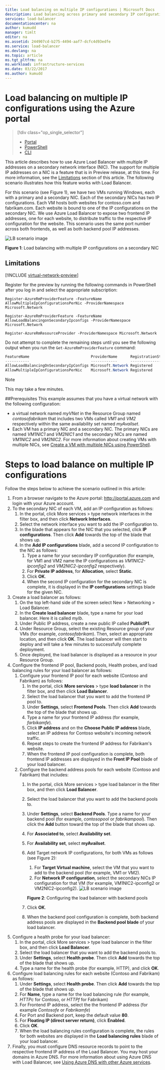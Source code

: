 ```yaml
---
title: Load balancing on multiple IP configurations | Microsoft Docs
description: Load balancing across primary and secondary IP configurations.
services: load-balancer
documentationcenter: na
author: kumudd
manager: timlt
editor: na
ms.assetid: 244907cd-b275-4494-aaf7-dcfc4d93edfe
ms.service: load-balancer
ms.devlang: na
ms.topic: article
ms.tgt_pltfrm: na
ms.workload: infrastructure-services
ms.date: 03/22/2017
ms.author: kumudd
---
```


# Load balancing on multiple IP configurations using the Azure portal

> [!div class="op_single_selector"]
> * [Portal](load-balancer-multiple-ip.md)
> * [PowerShell](load-balancer-multiple-ip-ps.md)
> * [CLI](load-balancer-multiple-ip-cli.md)

This article describes how to use Azure Load Balancer with multiple IP addresses on a secondary network interface (NIC). The support for multiple IP addresses on a NIC is a feature that is in Preview release, at this time. For more information, see the [Limitations](#limitations) section of this article. The following scenario illustrates how this feature works with Load Balancer.

For this scenario (see Figure 1), we have two VMs running Windows, each with a primary and a secondary NIC. Each of the secondary NICs has two IP configurations. Each VM hosts both websites for contoso.com and fabrikam.com. Each website is bound to one of the IP configurations on the secondary NIC. We use Azure Load Balancer to expose two frontend IP addresses, one for each website, to distribute traffic to the respective IP configuration for the website. This scenario uses the same port number across both frontends, as well as both backend pool IP addresses.

![LB scenario image](./media/load-balancer-multiple-ip/lb-multi-ip.PNG)

**Figure 1**: Load balancing with multiple IP configurations on a secondary NIC
## Limitations

[!INCLUDE [virtual-network-preview](../../includes/virtual-network-preview.md)]

Register for the preview by running the following commands in PowerShell after you log in and select the appropriate subscription:

```
Register-AzureRmProviderFeature -FeatureName AllowMultipleIpConfigurationsPerNic -ProviderNamespace Microsoft.Network

Register-AzureRmProviderFeature -FeatureName AllowLoadBalancingonSecondaryIpconfigs -ProviderNamespace Microsoft.Network

Register-AzureRmResourceProvider -ProviderNamespace Microsoft.Network
```

Do not attempt to complete the remaining steps until you see the following output when you run the ```Get-AzureRmProviderFeature``` command:
		
```powershell
FeatureName                            ProviderName      RegistrationState
-----------                            ------------      -----------------      
AllowLoadBalancingOnSecondaryIpConfigs Microsoft.Network Registered       
AllowMultipleIpConfigurationsPerNic    Microsoft.Network Registered       
```
	
>[!NOTE] 
>This may take a few minutes.

##Prerequisites
This example assumes that you have a virtual network with the following configuration:
 - a virtual network named *myVNet* in the Resource Group named *contosofabrikam* that includes two VMs called *VM1* and *VM2* respectively within the same availability set named *myAvailset*. 
 - Each VM has a primary NIC and a secondary NIC. The primary NICs are named *VM1NIC1* and *VM2NIC1* and the secondary NICs are named *VM1NIC2* and *VM2NIC2*. 
For more information about creating VMs with multiple NICs, see [Create a VM with multiple NICs using PowerShell](../virtual-network/virtual-network-deploy-multinic-arm-ps.md).

# Steps to load balance on multiple IP configurations

Follow the steps below to achieve the scenario outlined in this article:

1. From a browser navigate to the Azure portal: http://portal.azure.com and login with your Azure account.
2. To the secondary NIC of each VM, add an IP configuration as follows:
    1. In the portal, click More services > type network interfaces in the filter box, and then click **Network Interfaces**.
    2. Select the network interface you want to add the IP configuration to.
    3. In the blade that appears for the NIC that you selected, click **IP configurations**. Then click **Add** towards the top of the blade that shows up.
    4. In the **Add IP configurations** blade, add a second IP configuration to the NIC as follows: 
        1. Type a name for your secondary IP configuration (for example, for VM1 and VM2 name the IP configurations as *VM1NIC2-ipconfig2* and *VM2NIC2-ipconfig2* respectively).
        2. For **Private IP address**, for **Allocation**, select **Static**.
        3. Click **OK**.
        4. When the second IP configuration for the secondary NIC is complete, it is displayed in the **IP configurations** settings blade for the given NIC.
3. Create a load balancer as follows:
    1. On the top left-hand side of the screen select New > Networking > Load Balancer.
    2. In the **Create load balancer** blade, type a name for your load balancer. Here it is called *mylb*.
    3. Under Public IP address, create a new public IP called **PublicIP1**.
    4. Under Resource Group, select the existing Resource group of your VMs (for example, *contosofabrikam*). Then, select an appropriate location, and then click **OK**. The load balancer will then start to deploy and will take a few minutes to successfully complete deployment.
    5. Once deployed, the load balancer is displayed as a resource in your Resource Group.
4. Configure the frontend IP pool, Backend pools, Health probes, and load balancing rules for your load balancer as follows:
    1. Configure your frontend IP pool for each website (Contoso and Fabrikam) as follows:
        1. In the portal, click **More services** > type **load balancer** in the filter box, and then click **Load Balancer**.  
        2. Select the load balancer that you want to add the frontend IP pool to.
        3. Under **Settings**, select **Frontend Pools**. Then click **Add** towards the top of the blade that shows up.
        2. Type a name for your frontend IP address (for example, *farbikamfe*).
        3. Click **IP address** and on the **Choose Public IP address** blade, select an IP address for Contoso website's incoming network traffic.
        4. Repeat steps to create the frontend IP address for Fabrikam's website.
        5. When the frontend IP pool configuration is complete, both frontend IP addresses are displayed in the **Front IP Pool** blade of your load balancer. 
    2. Configure the backend address pools for each website (Contoso and Fabrikam) that includes:
        1. In the portal, click More services > type load balancer in the filter box, and then click **Load Balancer**.  
        2. Select the load balancer that you want to add the backend pools to.
        3. Under **Settings**, select **Backend Pools**. Type a name for your backend pool (for example, *contosopool* or *fabrikampool*). Then click the **Add** button toward the top of the blade that shows up. 
        4. For **Associated to**, select **Availability set**.
        5. For **Availability set**, select **myAvailset**.
        6. Add Target network IP configurations, for both VMs as follows (see Figure 2):  
            1. For **Target Virtual machine**, select the VM that you want to add to the backend pool (for example, VM1 or VM2).
            2. For **Network IP configuration**, select the secondary NICs IP configuration for that VM (for example, VM1NIC2-ipconfig2 or VM2NIC2-ipconfig2).
            ![LB scenario image](./media/load-balancer-multiple-ip/lb-backendpool.PNG)
            
            **Figure 2**: Configuring the load balancer with backend pools  
        7. Click **OK**.
        8. When the backend pool configuration is complete, both backend address pools are displayed in the **Backend pool blade** of your load balancer.
5. Configure a health probe for your load balancer:
    1. In the portal, click More services > type load balancer in the filter box, and then click **Load Balancer**.  
    2. Select the load balancer that you want to add the backend pools to.
    3. Under **Settings**, select **Health probe**. Then click **Add** towards the top of the blade that shows up.
    4. Type a name for the health probe (for example, HTTP), and click **OK**.
6. Configure load balancing rules for each website (Contoso and Fabrikam) as follows:
    1. Under **Settings**, select **Health probe**. Then click **Add** towards the top of the blade that shows up.
    2. For **Name**, type a name for the load balancing rule (for example, *HTTPc* for Contoso, or *HTTPf* for Fabrikam)
    3. For Frontend IP address, select the the frontend IP address (for example *Contosofe* or *Fabrikamfe*)
    4. For Port and Backend port, keep the default value **80**.
    5. For **Floating IP (direct server return)**, click **Enabled**.
    6. Click **OK**.
    7. When the load balancing rules configuration is complete, the rules for both websites are displayed in the **Load balancing rules** blade of your load balancer.
7. Finally, you must configure DNS resource records to point to the respective frontend IP address of the Load Balancer. You may host your domains in Azure DNS. For more information about using Azure DNS with Load Balancer, see [Using Azure DNS with other Azure services](../dns/dns-for-azure-services.md).
